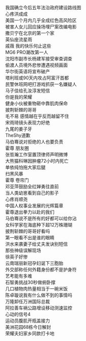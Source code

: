 我国确立今后五年法治政府建设路线图  
心疼洪成成  
美国一个月内几乎全成红色高风险区  
被害人女儿回应操场埋尸案改编电影  
撒贝宁在北京的第一个家  
英仙座流星雨  
戚薇 我的快乐何止这些  
MG6 PRO潮改第一人  
沈阳市副市长杨建军接受审查调查  
偷渡人员境外悲惨遭遇视频画面  
华尔街英语将宣布破产  
塔利班或90天内攻占阿富汗首都  
民警休班网吧打游戏抓获一名嫌疑人  
马子佳给孔汝淳发短信  
你是我的荣耀  
健身小伙被重物砸中靠肌肉保命  
披荆斩棘的哥哥  
毛不易 感情越在乎反而越留不住  
宋雨琦镜头表现力好绝  
九尾的姜子牙  
TheShy道歉  
马伯骞说对拒绝的人也要负责  
霍尊 朋友圈  
张哲瀚工作室置顶律师声明微博  
大熊猫科琳因肿瘤72小时内死亡  
单依纯怕拖大家后腿  
扫黑风暴  
霍尊 卷帘门  
邓亚萍鼓励全红婵勇往直前  
当人类幼崽看到自己的影子  
心疼肖顺尧  
中国人权事业发展的光辉篇章  
霍尊退出拳力以赴的我们  
马伯骞说不是所有的好都可以给你沾  
女科学家在海底种下超12万株珊瑚  
披荆斩棘的哥哥好看吗  
第一眼看不出是谁的眼睛  
洪水来袭妻子给丈夫发诀别短信  
那些神级误解现场  
徐英子好惨  
云南瑞丽新冠孕妇诞下三胞胎  
外交部称任何外籍身份都不是护身符  
艺考能有多难  
石智勇挑战30秒做俯卧撑  
几口植物肉热量相当于一碗米饭  
陈卓璇说我有什么做不到的事情吗  
万隆卸任万洲国际总裁  
阿拉善车祸公路增设移动测速监控  
心动的信号4  
运动员腹肌开瓶盖接力  
美洲花园68栋今日解封  
荣耀夫妇家乡同款打卡地  
